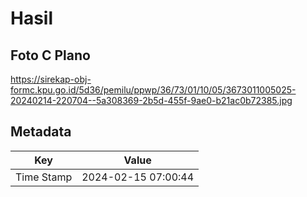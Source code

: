# Hasil

## Foto C Plano

https://sirekap-obj-formc.kpu.go.id/5d36/pemilu/ppwp/36/73/01/10/05/3673011005025-20240214-220704--5a308369-2b5d-455f-9ae0-b21ac0b72385.jpg


## Metadata

| Key        | Value               |
| ---------- | ------------------- |
| Time Stamp | 2024-02-15 07:00:44 |



